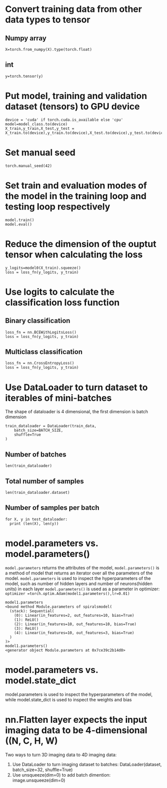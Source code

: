 # Convert training data from other data types to tensor
## Numpy array
`X=torch.from_numpy(X).type(torch.float)`
## int
`y=torch.tensor(y)`

# Put model, training and validation dataset (tensors) to GPU device
```
device = 'cuda' if torch.cuda.is_available else 'cpu'
model=model_class.to(device)
X_train,y_train,X_test,y_test = X_train.to(device),y_train.to(device),X_test.to(device),y_test.to(device)
```

# Set manual seed
`torch.manual_seed(42)`

# Set train and evaluation modes of the model in the training loop and testing loop respectively
```
model.train()
model.eval()
```

# Reduce the dimension of the ouptut tensor when calculating the loss
```
y_logits=model0(X_train).squeeze()
loss = loss_fn(y_logits, y_train)
```

# Use logits to calculate the classification loss function
## Binary classification
```
loss_fn = nn.BCEWithLogitsLoss()
loss = loss_fn(y_logits, y_train)
```
## Multiclass classification
```
loss_fn = nn.CrossEntropyLoss()
loss = loss_fn(y_logits, y_train)
```

# Use DataLoader to turn dataset to iterables of mini-batches
The shape of dataloader is 4 dimensional, the first dimension is batch dimension
```
train_dataloader = DataLoader(train_data, 
    batch_size=BATCH_SIZE, 
    shuffle=True 
)
```
## Number of batches
`len(train_dataloader)`
## Total number of samples
`len(train_dataloader.dataset)`
## Number of samples per batch
```
for X, y in test_dataloader:
  print (len(X), len(y))
```
# model.parameters vs. model.parameters()
`model.parameters` returns the attributes of the model, `model.parameters()` is a method of model that returns an iterator over all the parameters of the model.
`model.parameters` is used to inspect the hyperparameters of the model, such as number of hidden layers and number of neurons(hidden units) in each layer
`model.parameters()` is used as a parameter in optimizer: 
`optimizer =torch.optim.Adam(model1.parameters(),lr=0.01)`

```
model1.parameters
<bound method Module.parameters of spiralsmodel(
  (stack): Sequential(
    (0): Linear(in_features=2, out_features=10, bias=True)
    (1): ReLU()
    (2): Linear(in_features=10, out_features=10, bias=True)
    (3): ReLU()
    (4): Linear(in_features=10, out_features=3, bias=True)
  )
)>
model1.parameters()
<generator object Module.parameters at 0x7ce39c2b14d0>
```
# model.parameters vs. model.state_dict
model.parameters is used to inspect the hyperparameters of the model, while model.state_dict is used to inspect the weights and bias

# nn.Flatten layer expects the input imaging data to be 4-dimensional ((N, C, H, W)
Two ways to turn 3D imaging data to 4D imaging data:
1. Use DataLoader to turn imaging dataset to batches: DataLoader(dataset, batch_size=32, shuffle=True)
2. Use unsqueeze(dim=0) to add batch dimention: image.unsqueeze(dim=0)

